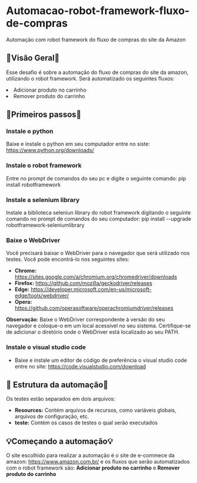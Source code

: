 # Automacao-robot-framework-fluxo-de-compras
Automação com robot framework do fluxo de compras do site da Amazon

## 👀Visão Geral👀 ##
Esse desafio é sobre a automação do fluxo de compras do site da amazon, utilizando o robot framework. Será automatizado os seguintes fluxos:
<li>Adicionar produto no carrinho</li>
<li>Remover produto do carrinho</li>

## 🏃Primeiros passos🏃 ##
### Instale o python ###
Baixe e instale o python em seu computador entre no siste: https://www.python.org/downloads/
### Instale o robot framework ###
Entre no prompt de comandos do seu pc e digite o seguinte comando: pip install robotframework
### Instale a selenium library ###
Instale a biblioteca seleniun library do robot framework digitando o seguinte comando no prompt de comandos do seu computador: pip install --upgrade robotframework-seleniumlibrary
### Baixe o WebDriver ###
Você precisará baixar o WebDriver para o navegador que será utilizado nos testes. Você pode encontrá-lo nos seguintes sites:
+ **Chrome:** https://sites.google.com/a/chromium.org/chromedriver/downloads
+ **Firefox:** https://github.com/mozilla/geckodriver/releases
+ **Edge:** https://developer.microsoft.com/en-us/microsoft-edge/tools/webdriver/
+ **Opera:** https://github.com/operasoftware/operachromiumdriver/releases

**Observação**: Baixe o WebDriver correspondente à versão do seu navegador e coloque-o em um local acessível no seu sistema. Certifique-se de adicionar o diretório onde o WebDriver está localizado ao seu PATH.
### Instale o visual studio code ###
+ Baixe e instale um editor de código de preferência o visual studio code entre no site: https://code.visualstudio.com/download
## 🔨 Estrutura da automação🔨  ##
Os testes estão separados em dois arquivos:
+ **Resources:** Contém arquivos de recursos, como variáveis globais, arquivos de configuração, etc.
+ **teste:** Contém os casos de testes o qual serão executados

## 💡Começando a automação💡 ##
O site escolhido para realizar a automação é o site de e-commece da amazon: https://www.amazon.com.br/ e os fluxos que serão automatizados com o robot framework são: **Adicionar produto no carrinho** e **Remover produto do carrinho**



